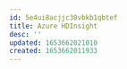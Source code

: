 ```yaml
---
id: 5e4ui8acjjc30vbkb1qbtef
title: Azure HDInsight
desc: ''
updated: 1653662021010
created: 1653662011933
---
```


